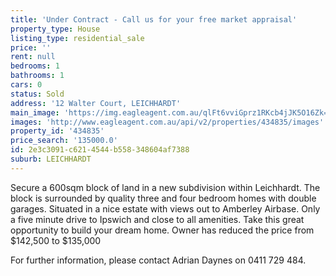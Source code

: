 ```yaml
---
title: 'Under Contract - Call us for your free market appraisal'
property_type: House
listing_type: residential_sale
price: ''
rent: null
bedrooms: 1
bathrooms: 1
cars: 0
status: Sold
address: '12 Walter Court, LEICHHARDT'
main_image: 'https://img.eagleagent.com.au/qlFt6vviGprz1RKcb4jJK5O16Zk=/1280x854/smart/https://s3-us-west-2.amazonaws.com/eagleagent-orig/images/6818154/104062900-image-M.jpg'
images: 'http://www.eagleagent.com.au/api/v2/properties/434835/images'
property_id: '434835'
price_search: '135000.0'
id: 2e3c3091-c621-4544-b558-348604af7388
suburb: LEICHHARDT
---
```

Secure a 600sqm block of land in a new subdivision within Leichhardt.
The block is surrounded by quality three and four bedroom homes with double garages.
Situated in a nice estate with views out to Amberley Airbase.
Only a five minute drive to Ipswich and close to all amenities.
Take this great opportunity to build your dream home.
Owner has reduced the price from $142,500 to $135,000

For further information, please contact Adrian Daynes on 0411 729 484.